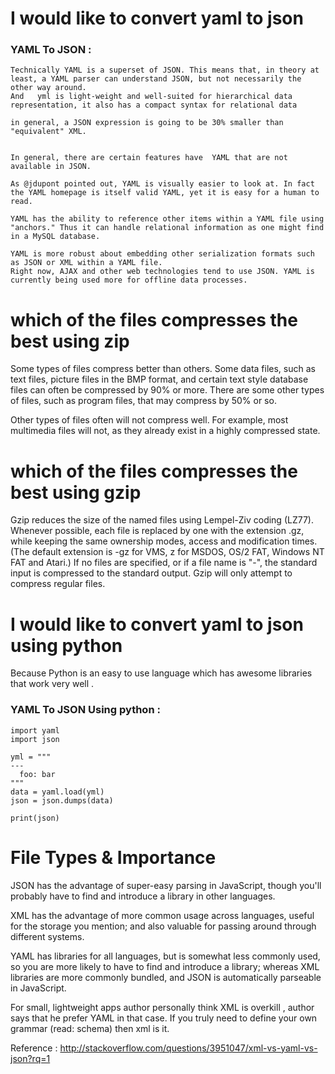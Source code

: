 # I would like to convert yaml to json 


### YAML To JSON : 

~~~
Technically YAML is a superset of JSON. This means that, in theory at least, a YAML parser can understand JSON, but not necessarily the other way around.
And   yml is light-weight and well-suited for hierarchical data representation, it also has a compact syntax for relational data

in general, a JSON expression is going to be 30% smaller than "equivalent" XML. 


In general, there are certain features have  YAML that are not available in JSON.

As @jdupont pointed out, YAML is visually easier to look at. In fact the YAML homepage is itself valid YAML, yet it is easy for a human to read.

YAML has the ability to reference other items within a YAML file using "anchors." Thus it can handle relational information as one might find in a MySQL database.

YAML is more robust about embedding other serialization formats such as JSON or XML within a YAML file.                          
Right now, AJAX and other web technologies tend to use JSON. YAML is currently being used more for offline data processes.

~~~

# which of the files compresses the best using zip 

Some types of files compress better than others. Some data files, such as text files, picture files in the BMP format, and certain text style database files can often be compressed by 90% or more. There are some other types of files, such as program files, that may compress by 50% or so.

Other types of files often will not compress well. For example, most multimedia files will not, as they already exist in a highly compressed state.


# which of the files compresses the best using gzip

Gzip reduces the size of the named files using Lempel-Ziv coding (LZ77). Whenever possible, each file is replaced by one with the extension .gz, while keeping the same ownership modes, access and modification times. (The default extension is -gz for VMS, z for MSDOS, OS/2 FAT, Windows NT FAT and Atari.) If no files are specified, or if a file name is "-", the standard input is compressed to the standard output. Gzip will only attempt to compress regular files.





# I would like to convert   yaml to json using python 


Because Python is an easy to use language which has awesome libraries that work very well . 



### YAML To JSON Using python  : 

~~~
import yaml
import json
 
yml = """
---
  foo: bar
"""
data = yaml.load(yml)
json = json.dumps(data)
 
print(json)
~~~






# File Types & Importance  

JSON has the advantage of super-easy parsing in JavaScript, though you'll probably have to find and introduce a library in other languages.

XML has the advantage of more common usage across languages, useful for the storage you mention; and also valuable for passing around through different systems.

YAML has libraries for all languages, but is somewhat less commonly used, so you are more likely to have to find and introduce a library; whereas XML libraries are more commonly bundled, and JSON is automatically parseable in JavaScript.

For small, lightweight apps author  personally think XML is overkill , author  says that he  prefer YAML in that case. If you truly need to define your own grammar (read: schema) then xml is it.

Reference : http://stackoverflow.com/questions/3951047/xml-vs-yaml-vs-json?rq=1






